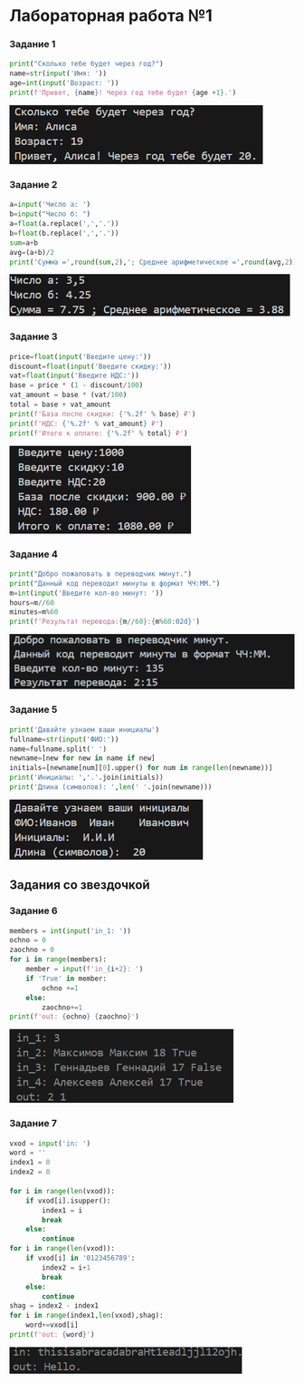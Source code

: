 # Лабораторная работа №1
### Задание 1
``` python
print("Сколько тебе будет через год?")
name=str(input('Имя: '))
age=int(input('Возраст: '))
print(f'Привет, {name}! Через год тебе будет {age +1}.')
```
![Результат 1го кода](/1stSem_1stYear/lab01/images/lab1_ex1.png)

### Задание 2
``` python
a=input('Число а: ')
b=input("Число б: ")
a=float(a.replace(',','.'))
b=float(b.replace(',','.'))
sum=a+b
avg=(a+b)/2
print('Сумма =',round(sum,2),'; Среднее арифметическое =',round(avg,2))
```
![Результат 2го кода](/1stSem_1stYear/lab01/images/lab1_ex2.png)

### Задание 3
``` python
price=float(input('Введите цену:'))
discount=float(input('Введите скидку:'))
vat=float(input('Введите НДС:'))
base = price * (1 - discount/100)
vat_amount = base * (vat/100)
total = base + vat_amount
print(f'База после скидки: {'%.2f' % base} ₽')
print(f'НДС: {'%.2f' % vat_amount} ₽')
print(f'Итого к оплате: {'%.2f' % total} ₽')
```
![Результат 3го кода](/1stSem_1stYear/lab01/images/lab1_ex3.png)

### Задание 4
``` python
print("Добро пожаловать в переводчик минут.")
print("Данный код переводит минуты в формат ЧЧ:ММ.")
m=int(input('Введите кол-во минут: '))
hours=m//60
minutes=m%60
print(f'Результат перевода:{m//60}:{m%60:02d}')
```
![Результат 4 кода](/1stSem_1stYear/lab01/images/lab1_ex4.png)

### Задание 5
``` python
print('Давайте узнаем ваши инициалы')
fullname=str(input('ФИО:'))
name=fullname.split(' ')
newname=[new for new in name if new]
initials=[newname[num][0].upper() for num in range(len(newname))]
print('Инициалы: ','.'.join(initials))
print('Длина (символов): ',len(' '.join(newname)))
```

![Результат 5 кода](/1stSem_1stYear/lab01/images/lab1_ex5.png)

## Задания со звездочкой
### Задание 6
``` python
members = int(input('in_1: '))
ochno = 0
zaochno = 0
for i in range(members):
    member = input(f'in_{i+2}: ')
    if 'True' in member:
        ochno +=1
    else:
        zaochno+=1
print(f'out: {ochno} {zaochno}')
```

![Результат 6 кода](/1stSem_1stYear/lab01/images/lab1_ex6.png)

### Задание 7
``` python
vxod = input('in: ')
word = ''
index1 = 0 
index2 = 0

for i in range(len(vxod)):
    if vxod[i].isupper():
        index1 = i 
        break
    else:
        continue 
for i in range(len(vxod)):
    if vxod[i] in '0123456789':
        index2 = i+1
        break
    else:
        continue
shag = index2 - index1
for i in range(index1,len(vxod),shag):
    word+=vxod[i]
print(f'out: {word}')
```
![Результат 7 кода](/1stSem_1stYear/lab01/images/lab1_ex7.png)